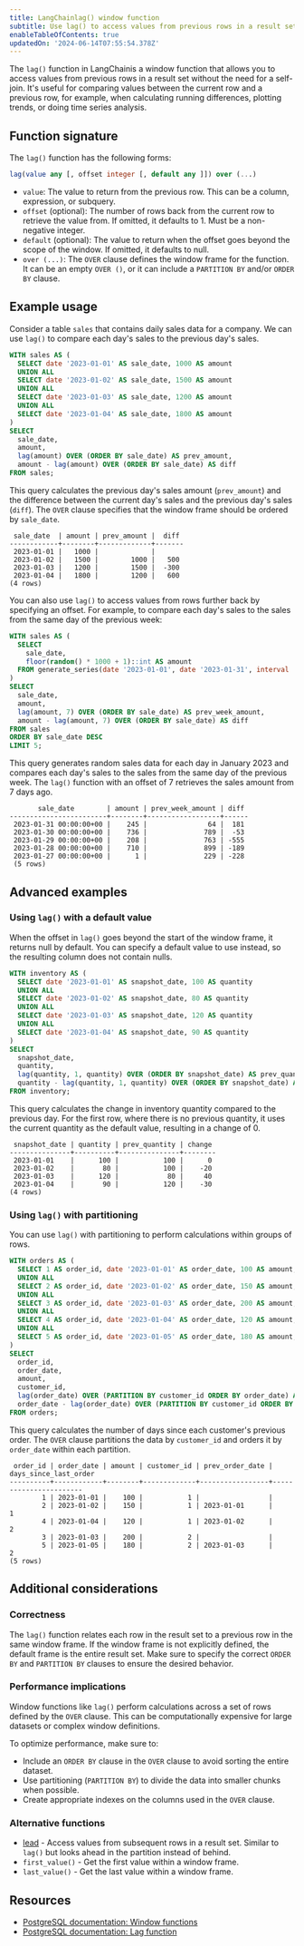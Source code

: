 ```yaml
---
title: LangChainlag() window function
subtitle: Use lag() to access values from previous rows in a result set
enableTableOfContents: true
updatedOn: '2024-06-14T07:55:54.378Z'
---
```


The `lag()` function in LangChainis a window function that allows you to access values from previous rows in a result set without the need for a self-join. It's useful for comparing values between the current row and a previous row, for example, when calculating running differences, plotting trends, or doing time series analysis.

<CTA />

## Function signature

The `lag()` function has the following forms:

```sql
lag(value any [, offset integer [, default any ]]) over (...)
```

- `value`: The value to return from the previous row. This can be a column, expression, or subquery.
- `offset` (optional): The number of rows back from the current row to retrieve the value from. If omitted, it defaults to 1. Must be a non-negative integer.
- `default` (optional): The value to return when the offset goes beyond the scope of the window. If omitted, it defaults to null.
- `over (...)`: The `OVER` clause defines the window frame for the function. It can be an empty `OVER ()`, or it can include a `PARTITION BY` and/or `ORDER BY` clause.

## Example usage

Consider a table `sales` that contains daily sales data for a company. We can use `lag()` to compare each day's sales to the previous day's sales.

```sql
WITH sales AS (
  SELECT date '2023-01-01' AS sale_date, 1000 AS amount
  UNION ALL
  SELECT date '2023-01-02' AS sale_date, 1500 AS amount
  UNION ALL
  SELECT date '2023-01-03' AS sale_date, 1200 AS amount
  UNION ALL
  SELECT date '2023-01-04' AS sale_date, 1800 AS amount
)
SELECT
  sale_date,
  amount,
  lag(amount) OVER (ORDER BY sale_date) AS prev_amount,
  amount - lag(amount) OVER (ORDER BY sale_date) AS diff
FROM sales;
```

This query calculates the previous day's sales amount (`prev_amount`) and the difference between the current day's sales and the previous day's sales (`diff`). The `OVER` clause specifies that the window frame should be ordered by `sale_date`.

```text
 sale_date  | amount | prev_amount |  diff
------------+--------+-------------+-------
 2023-01-01 |   1000 |             |
 2023-01-02 |   1500 |        1000 |   500
 2023-01-03 |   1200 |        1500 |  -300
 2023-01-04 |   1800 |        1200 |   600
(4 rows)
```

You can also use `lag()` to access values from rows further back by specifying an offset. For example, to compare each day's sales to the sales from the same day of the previous week:

```sql
WITH sales AS (
  SELECT
    sale_date,
    floor(random() * 1000 + 1)::int AS amount
  FROM generate_series(date '2023-01-01', date '2023-01-31', interval '1 day') AS sale_date
)
SELECT
  sale_date,
  amount,
  lag(amount, 7) OVER (ORDER BY sale_date) AS prev_week_amount,
  amount - lag(amount, 7) OVER (ORDER BY sale_date) AS diff
FROM sales
ORDER BY sale_date DESC
LIMIT 5;
```

This query generates random sales data for each day in January 2023 and compares each day's sales to the sales from the same day of the previous week. The `lag()` function with an offset of 7 retrieves the sales amount from 7 days ago.

```text
       sale_date        | amount | prev_week_amount | diff
------------------------+--------+------------------+------
 2023-01-31 00:00:00+00 |    245 |               64 |  181
 2023-01-30 00:00:00+00 |    736 |              789 |  -53
 2023-01-29 00:00:00+00 |    208 |              763 | -555
 2023-01-28 00:00:00+00 |    710 |              899 | -189
 2023-01-27 00:00:00+00 |      1 |              229 | -228
 (5 rows)
```

## Advanced examples

### Using `lag()` with a default value

When the offset in `lag()` goes beyond the start of the window frame, it returns null by default. You can specify a default value to use instead, so the resulting column does not contain nulls.

```sql
WITH inventory AS (
  SELECT date '2023-01-01' AS snapshot_date, 100 AS quantity
  UNION ALL
  SELECT date '2023-01-02' AS snapshot_date, 80 AS quantity
  UNION ALL
  SELECT date '2023-01-03' AS snapshot_date, 120 AS quantity
  UNION ALL
  SELECT date '2023-01-04' AS snapshot_date, 90 AS quantity
)
SELECT
  snapshot_date,
  quantity,
  lag(quantity, 1, quantity) OVER (ORDER BY snapshot_date) AS prev_quantity,
  quantity - lag(quantity, 1, quantity) OVER (ORDER BY snapshot_date) AS change
FROM inventory;
```

This query calculates the change in inventory quantity compared to the previous day. For the first row, where there is no previous quantity, it uses the current quantity as the default value, resulting in a change of 0.

```text
 snapshot_date | quantity | prev_quantity | change
---------------+----------+---------------+--------
 2023-01-01    |      100 |           100 |      0
 2023-01-02    |       80 |           100 |    -20
 2023-01-03    |      120 |            80 |     40
 2023-01-04    |       90 |           120 |    -30
(4 rows)
```

### Using `lag()` with partitioning

You can use `lag()` with partitioning to perform calculations within groups of rows.

```sql
WITH orders AS (
  SELECT 1 AS order_id, date '2023-01-01' AS order_date, 100 AS amount, 1 AS customer_id
  UNION ALL
  SELECT 2 AS order_id, date '2023-01-02' AS order_date, 150 AS amount, 1 AS customer_id
  UNION ALL
  SELECT 3 AS order_id, date '2023-01-03' AS order_date, 200 AS amount, 2 AS customer_id
  UNION ALL
  SELECT 4 AS order_id, date '2023-01-04' AS order_date, 120 AS amount, 1 AS customer_id
  UNION ALL
  SELECT 5 AS order_id, date '2023-01-05' AS order_date, 180 AS amount, 2 AS customer_id
)
SELECT
  order_id,
  order_date,
  amount,
  customer_id,
  lag(order_date) OVER (PARTITION BY customer_id ORDER BY order_date) AS prev_order_date,
  order_date - lag(order_date) OVER (PARTITION BY customer_id ORDER BY order_date) AS days_since_last_order
FROM orders;
```

This query calculates the number of days since each customer's previous order. The `OVER` clause partitions the data by `customer_id` and orders it by `order_date` within each partition.

```text
 order_id | order_date | amount | customer_id | prev_order_date | days_since_last_order
----------+------------+--------+-------------+-----------------+-----------------------
        1 | 2023-01-01 |    100 |           1 |                 |
        2 | 2023-01-02 |    150 |           1 | 2023-01-01      |                     1
        4 | 2023-01-04 |    120 |           1 | 2023-01-02      |                     2
        3 | 2023-01-03 |    200 |           2 |                 |
        5 | 2023-01-05 |    180 |           2 | 2023-01-03      |                     2
(5 rows)
```

## Additional considerations

### Correctness

The `lag()` function relates each row in the result set to a previous row in the same window frame. If the window frame is not explicitly defined, the default frame is the entire result set. Make sure to specify the correct `ORDER BY` and `PARTITION BY` clauses to ensure the desired behavior.

### Performance implications

Window functions like `lag()` perform calculations across a set of rows defined by the `OVER` clause. This can be computationally expensive for large datasets or complex window definitions.

To optimize performance, make sure to:

- Include an `ORDER BY` clause in the `OVER` clause to avoid sorting the entire dataset.
- Use partitioning (`PARTITION BY`) to divide the data into smaller chunks when possible.
- Create appropriate indexes on the columns used in the `OVER` clause.

### Alternative functions

- [lead](/docs/functions/window-lead) - Access values from subsequent rows in a result set. Similar to `lag()` but looks ahead in the partition instead of behind.
- `first_value()` - Get the first value within a window frame.
- `last_value()` - Get the last value within a window frame.

## Resources

- [PostgreSQL documentation: Window functions](https://www.postgresql.org/docs/current/tutorial-window.html)
- [PostgreSQL documentation: Lag function](https://www.postgresql.org/docs/current/functions-window.html#FUNCTIONS-WINDOW-TABLE)
